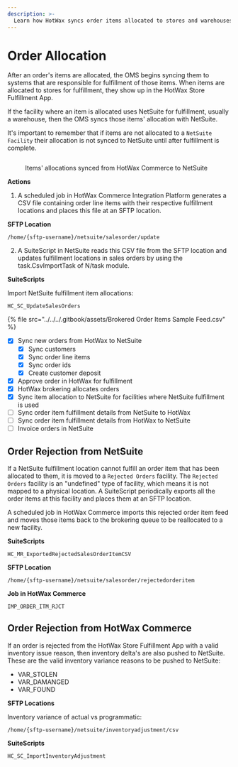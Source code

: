 ```yaml
---
description: >-
  Learn how HotWax syncs order items allocated to stores and warehouses.
---
```


# Order Allocation

After an order's items are allocated, the OMS begins syncing them to systems that are responsible for fulfillment of those items. When items are allocated to stores for fulfillment, they show up in the HotWax Store Fulfillment App.

If the facility where an item is allocated uses NetSuite for fulfillment, usually a warehouse, then the OMS syncs those items' allocation with NetSuite.

It's important to remember that if items are not allocated to a `NetSuite Facility` their allocation is not synced to NetSuite until after fulfillment is complete.

<figure><img src="../../../.gitbook/assets/16.png" alt=""><figcaption><p>Items' allocations synced from HotWax Commerce to NetSuite</p></figcaption></figure>

**Actions**

1. A scheduled job in HotWax Commerce Integration Platform generates a CSV file containing order line items with their respective fulfillment locations and places this file at an SFTP location.

**SFTP Location**

```
/home/{sftp-username}/netsuite/salesorder/update
```

2. A SuiteScript in NetSuite reads this CSV file from the SFTP location and updates fulfillment locations in sales orders by using the task.CsvImportTask of N/task module.

**SuiteScripts**

Import NetSuite fulfillment item allocations:

```
HC_SC_UpdateSalesOrders
```
{% file src="../../../.gitbook/assets/Brokered Order Items Sample Feed.csv" %}


* [x] Sync new orders from HotWax to NetSuite
  * [x] Sync customers
  * [x] Sync order line items
  * [x] Sync order ids
  * [x] Create customer deposit
* [x] Approve order in HotWax for fulfillment
* [x] HotWax brokering allocates orders
* [x] Sync item allocation to NetSuite for facilities where NetSuite fulfillment is used
* [ ] Sync order item fulfillment details from NetSuite to HotWax
* [ ] Sync order item fulfillment details from HotWax to NetSuite
* [ ] Invoice orders in NetSuite

## Order Rejection from NetSuite

If a NetSuite fulfillment location cannot fulfill an order item that has been allocated to them, it is moved to a `Rejected Orders` facility. The `Rejected Orders` facility is an "undefined" type of facility, which means it is not mapped to a physical location. A SuiteScript periodically exports all the order items at this facility and places them at an SFTP location.

A scheduled job in HotWax Commerce imports this rejected order item feed and moves those items back to the brokering queue to be reallocated to a new facility.

**SuiteScripts**

```
HC_MR_ExportedRejectedSalesOrderItemCSV
```

**SFTP Location**

```
/home/{sftp-username}/netsuite/salesorder/rejectedorderitem
```

**Job in HotWax Commerce**

```
IMP_ORDER_ITM_RJCT
```

## Order Rejection from HotWax Commerce

If an order is rejected from the HotWax Store Fulfillment App with a valid inventory issue reason, then inventory delta's are also pushed to NetSuite. These are the valid inventory variance reasons to be pushed to NetSuite:

* VAR\_STOLEN
* VAR\_DAMANGED
* VAR\_FOUND

**SFTP Locations**

Inventory variance of actual vs programmatic:

```
/home/{sftp-username}/netsuite/inventoryadjustment/csv
```

**SuiteScripts**

```
HC_SC_ImportInventoryAdjustment
```
